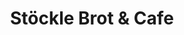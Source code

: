 ---
title: "Stöckle Brot & Cafe"
url: /bietigheim-bissingen/stoeckle-brot-und-cafe-werner-siemens-strasse/
shop: Bäckerei
---